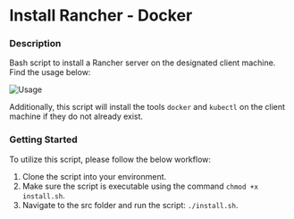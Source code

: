 # Install Rancher - Docker

### Description
Bash script to install a Rancher server on the designated client machine. Find the usage below:

![Usage](https://github.com/markusewalker/Rancher-Goodies/blob/main/install/docker/usage.jpg)

Additionally, this script will install the tools `docker` and `kubectl` on the client machine if they do not already exist.

### Getting Started
To utilize this script, please follow the below workflow:

1. Clone the script into your environment.
2. Make sure the script is executable using the command `chmod +x install.sh`.
3. Navigate to the src folder and run the script: `./install.sh`.